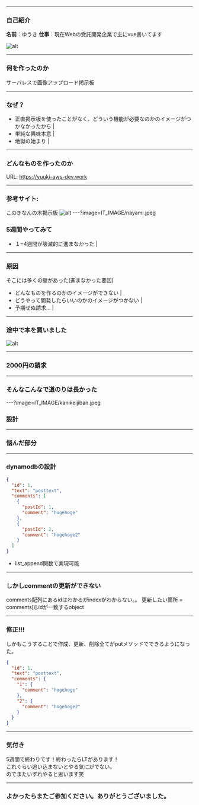 
---
### 自己紹介
**名前**：ゆうき
**仕事**：現在Webの受託開発企業で主にvue書いてます

![alt](LT_IMAGE/my_image.JPG)

---
### 何を作ったのか
サーバレスで画像アップロード掲示板

---
### なぜ？
- 正直掲示板を使ったことがなく、どういう機能が必要なのかのイメージがつかなかったから |
- 単純な興味本意 |
- 地獄の始まり |

---
### どんなものを作ったのか
URL: https://yuuki-aws-dev.work

---
### 参考サイト: 
このきなんの木掲示板
![alt](LT_IMAGE/konokinannoki.png)
---?image=IT_IMAGE/nayami.jpeg
### 5週間やってみて

- １−4週間が壊滅的に進まなかった |

---
### 原因

そこには多くの壁があった(進まなかった要因)
- どんなものを作るのかのイメージができない |
- どうやって開発したらいいのかのイメージがつかない |
-  予期せぬ請求... |

---
### 途中で本を買いました
![alt](LT_IMAGE/aws-serverless-book.jpg)

---
### 2000円の請求

---
### そんなこんなで道のりは長かった

---?image=IT_IMAGE/kanikeijiban.jpeg
### 設計
---
### 悩んだ部分

---
### dynamodbの設計
```json
{
  "id": 1,
  "text": "posttext",
  "comments": [
    {
      "postId": 1,
      "comment": "hogehoge"
    },
    {
      "postId": 2,
      "comment": "hogehoge2"
    }
  ]
}
```
- list_append関数で実現可能
---
### しかしcommentの更新ができない
comments配列にあるidはわかるがindexがわからない。。
更新したい箇所 = comments[i].idが一致するobject

---
### 修正!!!
しかもこうすることで作成、更新、削除全てがputメソッドでできるようになった。
```json
{
  "id": 1,
  "text": "posttext",
  "comments": {
    "1": {
      "comment": "hogehoge"
    },
    "2": {
      "comment": "hogehoge2"
    }
  }
}
```

---
### 気付き

5週間で終わりです！終わったらLTがあります！<br>
これぐらい追い込まないとやる気にがでない。<br>
のでまたいずれやると思います笑

---
### よかったらまたご参加ください。ありがとうございました。